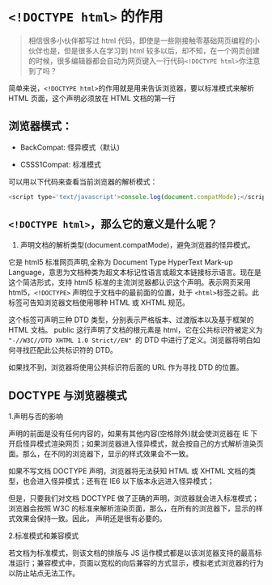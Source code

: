 # `<!DOCTYPE html>` 的作用

> 相信很多小伙伴都写过 html 代码，即使是一些刚接触零基础网页编程的小伙伴也是，但是很多人在学习到 html 较多以后，却不知，在一个网页创建的时候，很多编辑器都会自动为网页键入一行代码`<!DOCTYPE html>`你注意到了吗？

简单来说，`<!DOCTYPE html>`的作用就是用来告诉浏览器，要以标准模式来解析 HTML 页面，这个声明必须放在 HTML 文档的第一行

## 浏览器模式：

- BackCompat: 怪异模式（默认)

- CSSS1Compat: 标准模式

可以用以下代码来查看当前浏览器的解析模式：

```js
<script type='text/javascript'>console.log(document.compatMode);</script>
```

## `<!DOCTYPE html>`，那么它的意义是什么呢？

1. 声明文档的解析类型(document.compatMode)，避免浏览器的怪异模式。

它是 html5 标准网页声明,全称为 Document Type HyperText Mark-up Language，意思为文档种类为超文本标记性语言或超文本链接标示语言。现在是这个简洁形式，支持 html5 标准的主流浏览器都认识这个声明。表示网页采用 html5，`<!DOCTYPE>` 声明位于文档中的最前面的位置，处于 `<html>`标签之前。此标签可告知浏览器文档使用哪种 HTML 或 XHTML 规范。

这个标签可声明三种 DTD 类型，分别表示严格版本、过渡版本以及基于框架的 HTML 文档。
public 这行声明了文档的根元素是 html，它在公共标识符被定义为 `"-//W3C//DTD XHTML 1.0
Strict//EN" `的 DTD 中进行了定义。浏览器将明白如何寻找匹配此公共标识符的 DTD。

如果找不到，浏览器将使用公共标识符后面的 URL 作为寻找 DTD 的位置。

## DOCTYPE 与浏览器模式

1.声明与否的影响

声明的前面是没有任何内容的，如果有其他内容(空格除外)就会使浏览器在 IE 下开启怪异模式渲染网页；如果浏览器进入怪异模式，就会按自己的方式解析渲染页面。那么，在不同的浏览器下，显示的样式效果会不一致。

如果不写文档 DOCTYPE 声明，浏览器将无法获知 HTML 或 XHTML 文档的类型，也会进入怪异模式；还有在 IE6 以下版本永远进入怪异模式；

但是，只要我们对文档 DOCTYPE 做了正确的声明，浏览器就会进入标准模式；浏览器会按照 W3C 的标准来解析渲染页面，那么，在所有的浏览器下，显示的样式效果会保持一致。因此， 声明还是很有必要的。

2.标准模式和兼容模式

若文档为标准模式，则该文档的排版与 JS 运作模式都是以该浏览器支持的最高标准运行；兼容模式中，页面以宽松的向后兼容的方式显示，模拟老式浏览器的行为以防止站点无法工作。
